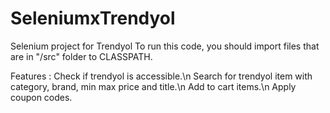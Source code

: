 # SeleniumxTrendyol
Selenium project for Trendyol
To run this code, you should import files that are in "/src" folder to CLASSPATH.

Features : 
Check if trendyol is accessible.\n
Search for trendyol item with category, brand, min max price and title.\n
Add to cart items.\n
Apply coupon codes.
